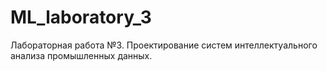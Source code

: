 # ML_laboratory_3
Лабораторная работа №3. Проектирование систем интеллектуального анализа промышленных данных.
